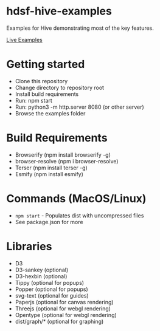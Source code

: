 # hdsf-hive-examples
Examples for Hive demonstrating most of the key features. 

[Live Examples](https://mwolf-eu.github.io/hdsf-hive-examples/)

# Getting started
- Clone this repository
- Change directory to repository root
- Install build requirements
- Run: npm start 
- Run: python3 -m http.server 8080 (or other server)
- Browse the examples folder

# Build Requirements
- Browserify (npm install browserify -g)
- browser-resolve (npm i browser-resolve)
- Terser (npm install terser -g)
- Esmify (npm install esmify)

# Commands (MacOS/Linux)
- `npm start` - Populates dist with uncompressed files
- See package.json for more

# Libraries
- D3
- D3-sankey (optional)
- D3-hexbin (optional)
- Tippy (optional for popups)
- Popper (optional for popups)
- svg-text (optional for guides)
- Paperjs (optional for canvas rendering)
- Threejs (optional for webgl rendering)
- Opentype (optional for webgl rendering)
- dist/graph/* (optional for graphing)
